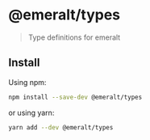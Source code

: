 # @emeralt/types
> Type definitions for emeralt

## Install

Using npm:

```sh
npm install --save-dev @emeralt/types
```

or using yarn:

```sh
yarn add --dev @emeralt/types
```
